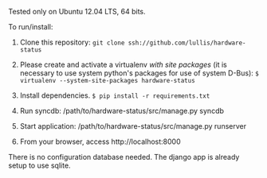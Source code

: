 Tested only on Ubuntu 12.04 LTS, 64 bits.

To run/install:

  1. Clone this repository: `git clone ssh://github.com/lullis/hardware-status`
 
  2. Please create and activate a virtualenv *with site packages* (it
     is necessary to use system python's packages for use of system
     D-Bus): `$ virtualenv --system-site-packages hardware-status`

  3. Install dependencies. `$ pip install -r requirements.txt`
  4. Run syncdb: /path/to/hardware-status/src/manage.py syncdb
  5. Start application: /path/to/hardware-status/src/manage.py runserver
  6. From your browser, access http://localhost:8000

There is no configuration database needed. The django app is already setup to use sqlite.
